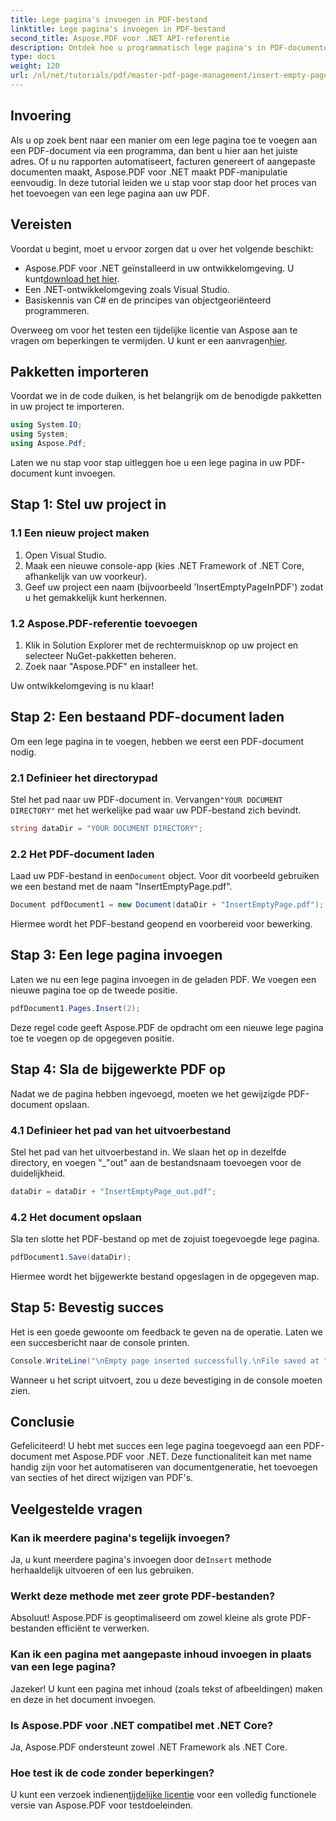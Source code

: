 ```yaml
---
title: Lege pagina's invoegen in PDF-bestand
linktitle: Lege pagina's invoegen in PDF-bestand
second_title: Aspose.PDF voor .NET API-referentie
description: Ontdek hoe u programmatisch lege pagina's in PDF-documenten kunt invoegen met Aspose.PDF voor .NET. Deze uitgebreide gids begeleidt u bij het instellen van uw project, het laden van een PDF en het toevoegen van lege pagina's.
type: docs
weight: 120
url: /nl/net/tutorials/pdf/master-pdf-page-management/insert-empty-pages/
---
```

## Invoering

Als u op zoek bent naar een manier om een lege pagina toe te voegen aan een PDF-document via een programma, dan bent u hier aan het juiste adres. Of u nu rapporten automatiseert, facturen genereert of aangepaste documenten maakt, Aspose.PDF voor .NET maakt PDF-manipulatie eenvoudig. In deze tutorial leiden we u stap voor stap door het proces van het toevoegen van een lege pagina aan uw PDF.

## Vereisten

Voordat u begint, moet u ervoor zorgen dat u over het volgende beschikt:

-  Aspose.PDF voor .NET geïnstalleerd in uw ontwikkelomgeving. U kunt[download het hier](https://releases.aspose.com/pdf/net/).
- Een .NET-ontwikkelomgeving zoals Visual Studio.
- Basiskennis van C# en de principes van objectgeoriënteerd programmeren.

 Overweeg om voor het testen een tijdelijke licentie van Aspose aan te vragen om beperkingen te vermijden. U kunt er een aanvragen[hier](https://purchase.aspose.com/temporary-license/).

## Pakketten importeren

Voordat we in de code duiken, is het belangrijk om de benodigde pakketten in uw project te importeren.

```csharp
using System.IO;
using System;
using Aspose.Pdf;
```

Laten we nu stap voor stap uitleggen hoe u een lege pagina in uw PDF-document kunt invoegen.

## Stap 1: Stel uw project in

### 1.1 Een nieuw project maken
1. Open Visual Studio.
2. Maak een nieuwe console-app (kies .NET Framework of .NET Core, afhankelijk van uw voorkeur).
3. Geef uw project een naam (bijvoorbeeld 'InsertEmptyPageInPDF') zodat u het gemakkelijk kunt herkennen.

### 1.2 Aspose.PDF-referentie toevoegen
1. Klik in Solution Explorer met de rechtermuisknop op uw project en selecteer NuGet-pakketten beheren.
2. Zoek naar "Aspose.PDF" en installeer het.

Uw ontwikkelomgeving is nu klaar!

## Stap 2: Een bestaand PDF-document laden

Om een lege pagina in te voegen, hebben we eerst een PDF-document nodig.

### 2.1 Definieer het directorypad
 Stel het pad naar uw PDF-document in. Vervangen`"YOUR DOCUMENT DIRECTORY"` met het werkelijke pad waar uw PDF-bestand zich bevindt.

```csharp
string dataDir = "YOUR DOCUMENT DIRECTORY";
```

### 2.2 Het PDF-document laden
 Laad uw PDF-bestand in een`Document` object. Voor dit voorbeeld gebruiken we een bestand met de naam "InsertEmptyPage.pdf".

```csharp
Document pdfDocument1 = new Document(dataDir + "InsertEmptyPage.pdf");
```

Hiermee wordt het PDF-bestand geopend en voorbereid voor bewerking.

## Stap 3: Een lege pagina invoegen

Laten we nu een lege pagina invoegen in de geladen PDF. We voegen een nieuwe pagina toe op de tweede positie.

```csharp
pdfDocument1.Pages.Insert(2);
```

Deze regel code geeft Aspose.PDF de opdracht om een nieuwe lege pagina toe te voegen op de opgegeven positie.

## Stap 4: Sla de bijgewerkte PDF op

Nadat we de pagina hebben ingevoegd, moeten we het gewijzigde PDF-document opslaan.

### 4.1 Definieer het pad van het uitvoerbestand
Stel het pad van het uitvoerbestand in. We slaan het op in dezelfde directory, en voegen "_"out" aan de bestandsnaam toevoegen voor de duidelijkheid.

```csharp
dataDir = dataDir + "InsertEmptyPage_out.pdf";
```

### 4.2 Het document opslaan
Sla ten slotte het PDF-bestand op met de zojuist toegevoegde lege pagina.

```csharp
pdfDocument1.Save(dataDir);
```

Hiermee wordt het bijgewerkte bestand opgeslagen in de opgegeven map.

## Stap 5: Bevestig succes

Het is een goede gewoonte om feedback te geven na de operatie. Laten we een succesbericht naar de console printen.

```csharp
Console.WriteLine("\nEmpty page inserted successfully.\nFile saved at " + dataDir);
```

Wanneer u het script uitvoert, zou u deze bevestiging in de console moeten zien.

## Conclusie

Gefeliciteerd! U hebt met succes een lege pagina toegevoegd aan een PDF-document met Aspose.PDF voor .NET. Deze functionaliteit kan met name handig zijn voor het automatiseren van documentgeneratie, het toevoegen van secties of het direct wijzigen van PDF's.

## Veelgestelde vragen

### Kan ik meerdere pagina's tegelijk invoegen?
Ja, u kunt meerdere pagina's invoegen door de`Insert` methode herhaaldelijk uitvoeren of een lus gebruiken.

### Werkt deze methode met zeer grote PDF-bestanden?
Absoluut! Aspose.PDF is geoptimaliseerd om zowel kleine als grote PDF-bestanden efficiënt te verwerken.

### Kan ik een pagina met aangepaste inhoud invoegen in plaats van een lege pagina?
Jazeker! U kunt een pagina met inhoud (zoals tekst of afbeeldingen) maken en deze in het document invoegen.

### Is Aspose.PDF voor .NET compatibel met .NET Core?
Ja, Aspose.PDF ondersteunt zowel .NET Framework als .NET Core.

### Hoe test ik de code zonder beperkingen?
 U kunt een verzoek indienen[tijdelijke licentie](https://purchase.aspose.com/temporary-license/) voor een volledig functionele versie van Aspose.PDF voor testdoeleinden.